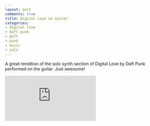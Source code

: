 ```yaml
---
layout: post
comments: true
title: Digital Love on Guitar
categories:
- digital love
- daft punk
- daft
- punk
- music
- solo
---
```


A great rendition of the solo synth section of Digital Love by Daft Punk
performed on the guitar. Just awesome!

<iframe src="http://www.youtube.com/embed/OU4WUD_40jU" frameborder="0" allowfullscreen></iframe>
